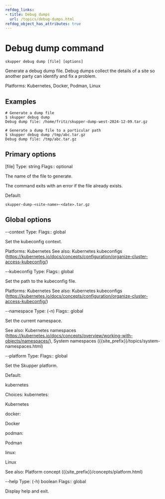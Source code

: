 ```yaml
---
refdog_links:
- title: Debug dumps
  url: /topics/debug-dumps.html
refdog_object_has_attributes: true
---
```


# Debug dump command

```shell
skupper debug dump [file] [options]
```

Generate a debug dump file.  Debug dumps collect the details of
a site so another party can identify and fix a problem.

Platforms: Kubernetes, Docker, Podman, Linux

## Examples

```console
# Generate a dump file
$ skupper debug dump
Debug dump file: /home/fritz/skupper-dump-west-2024-12-09.tar.gz

# Generate a dump file to a particular path
$ skupper debug dump /tmp/abc.tar.gz
Debug dump file: /tmp/abc.tar.gz
```

## Primary options

[file]
Type: string
Flags:: optional

The name of the file to generate.

The command exits with an error if the file already exists.

Default: <p><code>skupper-dump-&lt;site-name&gt;-&lt;date&gt;.tar.gz</code></p>


## Global options

--context
Type: <name>
Flags:: global

Set the kubeconfig context.

Platforms: Kubernetes
See also: Kubernetes kubeconfigs (https://kubernetes.io/docs/concepts/configuration/organize-cluster-access-kubeconfig/)

--kubeconfig
Type: <file>
Flags:: global

Set the path to the kubeconfig file.

Platforms: Kubernetes
See also: Kubernetes kubeconfigs (https://kubernetes.io/docs/concepts/configuration/organize-cluster-access-kubeconfig/)

--namespace
Type: (-n) <name>
Flags:: global

Set the current namespace.

See also: Kubernetes namespaces (https://kubernetes.io/docs/concepts/overview/working-with-objects/namespaces/), System namespaces ({{site_prefix}}/topics/system-namespaces.html)

--platform
Type: <platform>
Flags:: global

Set the Skupper platform.

<!-- You can also use the `SKUPPER_PLATFORM` environment variable. -->

Default: <p>kubernetes</p>

Choices: kubernetes: <p>Kubernetes</p>

docker: <p>Docker</p>

podman: <p>Podman</p>

linux: <p>Linux</p>

See also: Platform concept ({{site_prefix}}/concepts/platform.html)

--help
Type: (-h) boolean
Flags:: global

Display help and exit.


